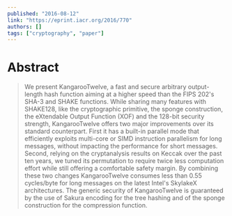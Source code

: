 ```yaml
---
published: "2016-08-12"
link: "https://eprint.iacr.org/2016/770"
authors: []
tags: ["cryptography", "paper"]
---
```


# Abstract

> We present KangarooTwelve, a fast and secure arbitrary output-length hash function aiming at a higher speed than the FIPS 202's SHA-3 and SHAKE functions. While sharing many features with SHAKE128, like the cryptographic primitive, the sponge construction, the eXtendable Output Function (XOF) and the 128-bit security strength, KangarooTwelve offers two major improvements over its standard counterpart. First it has a built-in parallel mode that efficiently exploits multi-core or SIMD instruction parallelism for long messages, without impacting the performance for short messages. Second, relying on the cryptanalysis results on Keccak over the past ten years, we tuned its permutation to require twice less computation effort while still offering a comfortable safety margin. By combining these two changes KangarooTwelve consumes less than 0.55 cycles/byte for long messages on the latest Intel's SkylakeX architectures. The generic security of KangarooTwelve is guaranteed by the use of Sakura encoding for the tree hashing and of the sponge construction for the compression function.